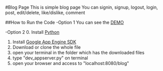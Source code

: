 #Blog Page
This is simple blog page 
You can signin, signup, logout, login, post, edit/delete, like/dislike, comment 

##How to Run the Code
-Option 1 
You can see the [DEMO](https://my-blog-python.appspot.com/blog)

-Option 2
0. Install [Python](https://www.python.org/downloads/)
1. Install [Google App Engine SDK](https://cloud.google.com/appengine/downloads#Google_App_Engine_SDK_for_Python)
2. Download or clone the whole file 
3. open your terminal in the folder which has the downloaded files 
4. type "dev_appserver.py" on terminal
5. open your browser and access to "localhost:8080/blog"
